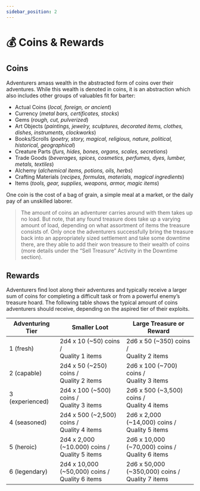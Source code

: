 ```yaml
---
sidebar_position: 2
---
```


# 💰 Coins & Rewards

## Coins

Adventurers amass wealth in the abstracted form of coins over their adventures. While this wealth is denoted in coins, it is an abstraction which also includes other groups of valuables fit for barter:

- Actual Coins (*local, foreign, or ancient*)
- Currency (*metal bars, certificates, stocks*)
- Gems (*rough, cut, pulverized*)
- Art Objects (*paintings, jewelry, sculptures, decorated items, clothes, dishes, instruments, clockworks*)
- Books/Scrolls (*poetry, story, magical, religious, nature, political, historical, geographical*)
- Creature Parts (*furs, hides, bones, organs, scales, secretions*)
- Trade Goods (*beverages, spices, cosmetics, perfumes, dyes, lumber, metals, textiles*)
- Alchemy (*alchemical items, potions, oils, herbs*)
- Crafting Materials (*recipes, formulas, materials, magical ingredients*)
- Items (*tools, gear, supplies, weapons, armor, magic items*)

One coin is the cost of a bag of grain, a simple meal at a market, or the daily pay of an unskilled laborer.

> The amount of coins an adventurer carries around with them takes up no load. But note, that any found treasure does take up a varying amount of load, depending on what assortment of items the treasure consists of. Only once the adventurers successfully bring the treasure back into an appropriately sized settlement and take some downtime there, are they able to add their won treasure to their wealth of coins (more details under the “Sell Treasure” Activity in the Downtime section).
> 

## Rewards

Adventurers find loot along their adventures and typically receive a larger sum of coins for completing a difficult task or from a powerful enemy’s treasure hoard. The following table shows the typical amount of coins adventurers should receive, depending on the aspired tier of their exploits.

| Adventuring Tier | Smaller Loot | Large Treasure or Reward |
| --- | --- | --- |
| 1 (fresh) | 2d4 x 10 (~50) coins / <br />Quality 1 items | 2d6 x 50 (~350) coins / <br />Quality 2 items |
| 2 (capable) | 2d4 x 50 (~250) coins / <br />Quality 2 items | 2d6 x 100 (~700) coins / <br />Quality 3 items |
| 3 (experienced) | 2d4 x 100 (~500) coins / <br />Quality 3 items | 2d6 x 500 (~3,500) coins / <br />Quality 4 items |
| 4 (seasoned) | 2d4 x 500 (~2,500) coins / <br />Quality 4 items | 2d6 x 2,000 (~14,000) coins / <br />Quality 5 items |
| 5 (heroic) | 2d4 x 2,000 (~10.000) coins / <br />Quality 5 items | 2d6 x 10,000 (~70,000) coins / <br />Quality 6 items |
| 6 (legendary)  | 2d4 x 10,000 (~50,000) coins / <br />Quality 6 items | 2d6 x 50,000 (~350,000) coins / <br />Quality 7 items |

